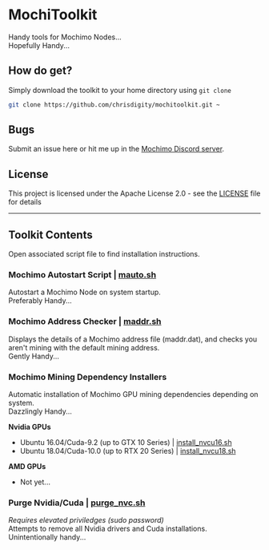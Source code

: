 # MochiToolkit

Handy tools for Mochimo Nodes...  
Hopefully Handy...

## How do get?

Simply download the toolkit to your home directory using `git clone`  
```sh
git clone https://github.com/chrisdigity/mochitoolkit.git ~
```

## Bugs

Submit an issue here or hit me up in the [Mochimo Discord server](https://discord.gg/G8YVFMt).

## License

This project is licensed under the Apache License 2.0 - see the [LICENSE](LICENSE) file for details

***

## Toolkit Contents

Open associated script file to find installation instructions.

### Mochimo Autostart Script | [mauto.sh](mauto.sh)

Autostart a Mochimo Node on system startup.  
Preferably Handy...

### Mochimo Address Checker | [maddr.sh](maddr.sh)

Displays the details of a Mochimo address file (maddr.dat), and checks you aren't mining with the default mining address.  
Gently Handy...

### Mochimo Mining Dependency Installers

Automatic installation of Mochimo GPU mining dependencies depending on system.  
Dazzlingly Handy...

**Nvidia GPUs**
* Ubuntu 16.04/Cuda-9.2 (up to GTX 10 Series) | [install_nvcu16.sh](install_nvcu16.sh)
* Ubuntu 18.04/Cuda-10.0 (up to RTX 20 Series) | [install_nvcu18.sh](install_nvcu18.sh)

**AMD GPUs**
* Not yet...

### Purge Nvidia/Cuda | [purge_nvc.sh](purge_nvc.sh)

*Requires elevated priviledges (sudo password)*  
Attempts to remove all Nvidia drivers and Cuda installations.  
Unintentionally handy...

